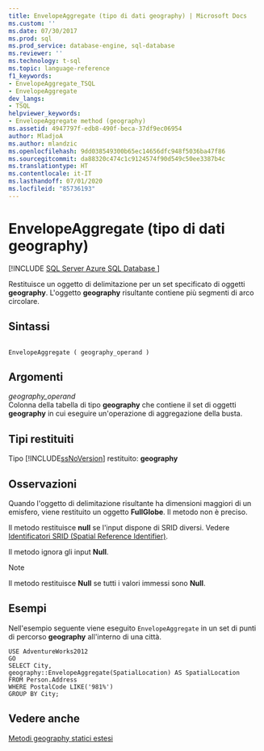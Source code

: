 ```yaml
---
title: EnvelopeAggregate (tipo di dati geography) | Microsoft Docs
ms.custom: ''
ms.date: 07/30/2017
ms.prod: sql
ms.prod_service: database-engine, sql-database
ms.reviewer: ''
ms.technology: t-sql
ms.topic: language-reference
f1_keywords:
- EnvelopeAggregate_TSQL
- EnvelopeAggregate
dev_langs:
- TSQL
helpviewer_keywords:
- EnvelopeAggregate method (geography)
ms.assetid: 4947797f-edb8-490f-beca-37df9ec06954
author: MladjoA
ms.author: mlandzic
ms.openlocfilehash: 9dd038549300b65ec14656dfc948f5036ba47f86
ms.sourcegitcommit: da88320c474c1c9124574f90d549c50ee3387b4c
ms.translationtype: HT
ms.contentlocale: it-IT
ms.lasthandoff: 07/01/2020
ms.locfileid: "85736193"
---
```

# <a name="envelopeaggregate-geography-data-type"></a>EnvelopeAggregate (tipo di dati geography)
[!INCLUDE [SQL Server Azure SQL Database ](../../includes/applies-to-version/sql-asdb.md)]

Restituisce un oggetto di delimitazione per un set specificato di oggetti **geography**. L'oggetto **geography** risultante contiene più segmenti di arco circolare.
  
## <a name="syntax"></a>Sintassi  
  
```  
  
EnvelopeAggregate ( geography_operand )  
```  
  
## <a name="arguments"></a>Argomenti  
 *geography_operand*  
 Colonna della tabella di tipo **geography** che contiene il set di oggetti **geography** in cui eseguire un'operazione di aggregazione della busta.  
  
## <a name="return-types"></a>Tipi restituiti  
 Tipo [!INCLUDE[ssNoVersion](../../includes/ssnoversion-md.md)] restituito: **geography**  
  
## <a name="remarks"></a>Osservazioni  
 Quando l'oggetto di delimitazione risultante ha dimensioni maggiori di un emisfero, viene restituito un oggetto **FullGlobe**. Il metodo non è preciso.  
  
 Il metodo restituisce **null** se l'input dispone di SRID diversi. Vedere [Identificatori SRID &#40;Spatial Reference Identifier&#41;](../../relational-databases/spatial/spatial-reference-identifiers-srids.md).  
  
 Il metodo ignora gli input **Null**.  
  
> [!NOTE]  
>  Il metodo restituisce **Null** se tutti i valori immessi sono **Null**.  
  
## <a name="examples"></a>Esempi  
 Nell'esempio seguente viene eseguito `EnvelopeAggregate` in un set di punti di percorso **geography** all'interno di una città.  
  
 ```
 USE AdventureWorks2012  
 GO  
 SELECT City,  
 geography::EnvelopeAggregate(SpatialLocation) AS SpatialLocation  
 FROM Person.Address  
 WHERE PostalCode LIKE('981%')  
 GROUP BY City;
 ```  
  
## <a name="see-also"></a>Vedere anche  
 [Metodi geography statici estesi](../../t-sql/spatial-geography/extended-static-geography-methods.md)  
  
  
